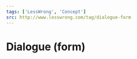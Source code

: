 ```yaml
---
tags: ['LessWrong', 'Concept']
src: http://www.lesswrong.com/tag/dialogue-form
---
```


# Dialogue (form)
